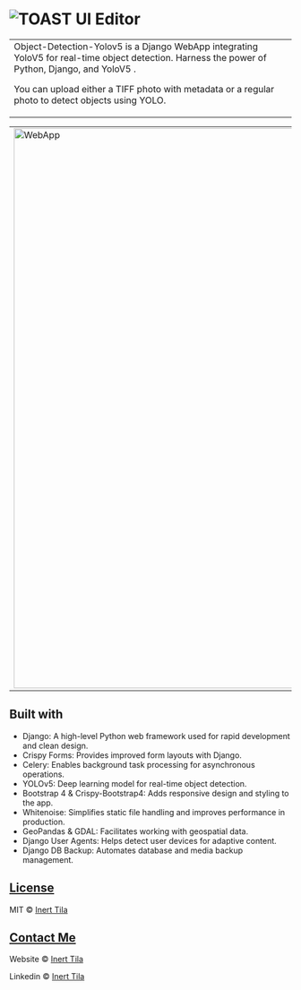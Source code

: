 # ![TOAST UI Editor](https://skaitech.al/wp-content/uploads/2024/10/try-1.png)

<table>
<tr>
<td>
Object-Detection-Yolov5 is a Django WebApp integrating YoloV5 for real-time object detection. Harness the power of Python, Django, and YoloV5 .

You can upload either a TIFF photo with metadata or a regular photo to detect objects using YOLO.

</td>
</tr>
</table>

<table>
  <tr>
    <td>
      <img src="https://skaitech.al/wp-content/uploads/2024/10/ezgif.com-optimize-1.gif" alt="WebApp" width="1000" />
    </td>
    <td>
      <img src="https://skaitech.al/wp-content/uploads/2024/10/ezgif.com-animated-gif-maker-1.gif" alt="WebApp GIF" width="250" />
    </td>
  </tr>
</table>

## Built with

- Django: A high-level Python web framework used for rapid development and clean design.
- Crispy Forms: Provides improved form layouts with Django.
- Celery: Enables background task processing for asynchronous operations.
- YOLOv5: Deep learning model for real-time object detection.
- Bootstrap 4 & Crispy-Bootstrap4: Adds responsive design and styling to the app.
- Whitenoise: Simplifies static file handling and improves performance in production.
- GeoPandas & GDAL: Facilitates working with geospatial data.
- Django User Agents: Helps detect user devices for adaptive content.
- Django DB Backup: Automates database and media backup management.

## [License](https://github.com/inerttila/Object_Detection_YoloV5/blob/main/LICENSE)

MIT © [Inert Tila ](https://github.com/inerttila/Object_Detection_YoloV5/blob/main/LICENSE)

## [Contact Me ](https://inert.netlify.app)

Website © [Inert Tila ](https://inert.netlify.app)

Linkedin © [Inert Tila ](https://www.linkedin.com/in/inerttila)

